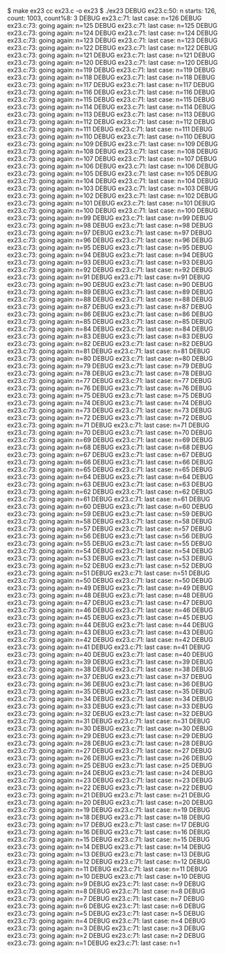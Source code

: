 $ make ex23
cc     ex23.c   -o ex23
$ ./ex23
DEBUG ex23.c:50: n starts: 126, count: 1003, count%8: 3
DEBUG ex23.c:71: last case: n=126
DEBUG ex23.c:73: going again: n=125
DEBUG ex23.c:71: last case: n=125
DEBUG ex23.c:73: going again: n=124
DEBUG ex23.c:71: last case: n=124
DEBUG ex23.c:73: going again: n=123
DEBUG ex23.c:71: last case: n=123
DEBUG ex23.c:73: going again: n=122
DEBUG ex23.c:71: last case: n=122
DEBUG ex23.c:73: going again: n=121
DEBUG ex23.c:71: last case: n=121
DEBUG ex23.c:73: going again: n=120
DEBUG ex23.c:71: last case: n=120
DEBUG ex23.c:73: going again: n=119
DEBUG ex23.c:71: last case: n=119
DEBUG ex23.c:73: going again: n=118
DEBUG ex23.c:71: last case: n=118
DEBUG ex23.c:73: going again: n=117
DEBUG ex23.c:71: last case: n=117
DEBUG ex23.c:73: going again: n=116
DEBUG ex23.c:71: last case: n=116
DEBUG ex23.c:73: going again: n=115
DEBUG ex23.c:71: last case: n=115
DEBUG ex23.c:73: going again: n=114
DEBUG ex23.c:71: last case: n=114
DEBUG ex23.c:73: going again: n=113
DEBUG ex23.c:71: last case: n=113
DEBUG ex23.c:73: going again: n=112
DEBUG ex23.c:71: last case: n=112
DEBUG ex23.c:73: going again: n=111
DEBUG ex23.c:71: last case: n=111
DEBUG ex23.c:73: going again: n=110
DEBUG ex23.c:71: last case: n=110
DEBUG ex23.c:73: going again: n=109
DEBUG ex23.c:71: last case: n=109
DEBUG ex23.c:73: going again: n=108
DEBUG ex23.c:71: last case: n=108
DEBUG ex23.c:73: going again: n=107
DEBUG ex23.c:71: last case: n=107
DEBUG ex23.c:73: going again: n=106
DEBUG ex23.c:71: last case: n=106
DEBUG ex23.c:73: going again: n=105
DEBUG ex23.c:71: last case: n=105
DEBUG ex23.c:73: going again: n=104
DEBUG ex23.c:71: last case: n=104
DEBUG ex23.c:73: going again: n=103
DEBUG ex23.c:71: last case: n=103
DEBUG ex23.c:73: going again: n=102
DEBUG ex23.c:71: last case: n=102
DEBUG ex23.c:73: going again: n=101
DEBUG ex23.c:71: last case: n=101
DEBUG ex23.c:73: going again: n=100
DEBUG ex23.c:71: last case: n=100
DEBUG ex23.c:73: going again: n=99
DEBUG ex23.c:71: last case: n=99
DEBUG ex23.c:73: going again: n=98
DEBUG ex23.c:71: last case: n=98
DEBUG ex23.c:73: going again: n=97
DEBUG ex23.c:71: last case: n=97
DEBUG ex23.c:73: going again: n=96
DEBUG ex23.c:71: last case: n=96
DEBUG ex23.c:73: going again: n=95
DEBUG ex23.c:71: last case: n=95
DEBUG ex23.c:73: going again: n=94
DEBUG ex23.c:71: last case: n=94
DEBUG ex23.c:73: going again: n=93
DEBUG ex23.c:71: last case: n=93
DEBUG ex23.c:73: going again: n=92
DEBUG ex23.c:71: last case: n=92
DEBUG ex23.c:73: going again: n=91
DEBUG ex23.c:71: last case: n=91
DEBUG ex23.c:73: going again: n=90
DEBUG ex23.c:71: last case: n=90
DEBUG ex23.c:73: going again: n=89
DEBUG ex23.c:71: last case: n=89
DEBUG ex23.c:73: going again: n=88
DEBUG ex23.c:71: last case: n=88
DEBUG ex23.c:73: going again: n=87
DEBUG ex23.c:71: last case: n=87
DEBUG ex23.c:73: going again: n=86
DEBUG ex23.c:71: last case: n=86
DEBUG ex23.c:73: going again: n=85
DEBUG ex23.c:71: last case: n=85
DEBUG ex23.c:73: going again: n=84
DEBUG ex23.c:71: last case: n=84
DEBUG ex23.c:73: going again: n=83
DEBUG ex23.c:71: last case: n=83
DEBUG ex23.c:73: going again: n=82
DEBUG ex23.c:71: last case: n=82
DEBUG ex23.c:73: going again: n=81
DEBUG ex23.c:71: last case: n=81
DEBUG ex23.c:73: going again: n=80
DEBUG ex23.c:71: last case: n=80
DEBUG ex23.c:73: going again: n=79
DEBUG ex23.c:71: last case: n=79
DEBUG ex23.c:73: going again: n=78
DEBUG ex23.c:71: last case: n=78
DEBUG ex23.c:73: going again: n=77
DEBUG ex23.c:71: last case: n=77
DEBUG ex23.c:73: going again: n=76
DEBUG ex23.c:71: last case: n=76
DEBUG ex23.c:73: going again: n=75
DEBUG ex23.c:71: last case: n=75
DEBUG ex23.c:73: going again: n=74
DEBUG ex23.c:71: last case: n=74
DEBUG ex23.c:73: going again: n=73
DEBUG ex23.c:71: last case: n=73
DEBUG ex23.c:73: going again: n=72
DEBUG ex23.c:71: last case: n=72
DEBUG ex23.c:73: going again: n=71
DEBUG ex23.c:71: last case: n=71
DEBUG ex23.c:73: going again: n=70
DEBUG ex23.c:71: last case: n=70
DEBUG ex23.c:73: going again: n=69
DEBUG ex23.c:71: last case: n=69
DEBUG ex23.c:73: going again: n=68
DEBUG ex23.c:71: last case: n=68
DEBUG ex23.c:73: going again: n=67
DEBUG ex23.c:71: last case: n=67
DEBUG ex23.c:73: going again: n=66
DEBUG ex23.c:71: last case: n=66
DEBUG ex23.c:73: going again: n=65
DEBUG ex23.c:71: last case: n=65
DEBUG ex23.c:73: going again: n=64
DEBUG ex23.c:71: last case: n=64
DEBUG ex23.c:73: going again: n=63
DEBUG ex23.c:71: last case: n=63
DEBUG ex23.c:73: going again: n=62
DEBUG ex23.c:71: last case: n=62
DEBUG ex23.c:73: going again: n=61
DEBUG ex23.c:71: last case: n=61
DEBUG ex23.c:73: going again: n=60
DEBUG ex23.c:71: last case: n=60
DEBUG ex23.c:73: going again: n=59
DEBUG ex23.c:71: last case: n=59
DEBUG ex23.c:73: going again: n=58
DEBUG ex23.c:71: last case: n=58
DEBUG ex23.c:73: going again: n=57
DEBUG ex23.c:71: last case: n=57
DEBUG ex23.c:73: going again: n=56
DEBUG ex23.c:71: last case: n=56
DEBUG ex23.c:73: going again: n=55
DEBUG ex23.c:71: last case: n=55
DEBUG ex23.c:73: going again: n=54
DEBUG ex23.c:71: last case: n=54
DEBUG ex23.c:73: going again: n=53
DEBUG ex23.c:71: last case: n=53
DEBUG ex23.c:73: going again: n=52
DEBUG ex23.c:71: last case: n=52
DEBUG ex23.c:73: going again: n=51
DEBUG ex23.c:71: last case: n=51
DEBUG ex23.c:73: going again: n=50
DEBUG ex23.c:71: last case: n=50
DEBUG ex23.c:73: going again: n=49
DEBUG ex23.c:71: last case: n=49
DEBUG ex23.c:73: going again: n=48
DEBUG ex23.c:71: last case: n=48
DEBUG ex23.c:73: going again: n=47
DEBUG ex23.c:71: last case: n=47
DEBUG ex23.c:73: going again: n=46
DEBUG ex23.c:71: last case: n=46
DEBUG ex23.c:73: going again: n=45
DEBUG ex23.c:71: last case: n=45
DEBUG ex23.c:73: going again: n=44
DEBUG ex23.c:71: last case: n=44
DEBUG ex23.c:73: going again: n=43
DEBUG ex23.c:71: last case: n=43
DEBUG ex23.c:73: going again: n=42
DEBUG ex23.c:71: last case: n=42
DEBUG ex23.c:73: going again: n=41
DEBUG ex23.c:71: last case: n=41
DEBUG ex23.c:73: going again: n=40
DEBUG ex23.c:71: last case: n=40
DEBUG ex23.c:73: going again: n=39
DEBUG ex23.c:71: last case: n=39
DEBUG ex23.c:73: going again: n=38
DEBUG ex23.c:71: last case: n=38
DEBUG ex23.c:73: going again: n=37
DEBUG ex23.c:71: last case: n=37
DEBUG ex23.c:73: going again: n=36
DEBUG ex23.c:71: last case: n=36
DEBUG ex23.c:73: going again: n=35
DEBUG ex23.c:71: last case: n=35
DEBUG ex23.c:73: going again: n=34
DEBUG ex23.c:71: last case: n=34
DEBUG ex23.c:73: going again: n=33
DEBUG ex23.c:71: last case: n=33
DEBUG ex23.c:73: going again: n=32
DEBUG ex23.c:71: last case: n=32
DEBUG ex23.c:73: going again: n=31
DEBUG ex23.c:71: last case: n=31
DEBUG ex23.c:73: going again: n=30
DEBUG ex23.c:71: last case: n=30
DEBUG ex23.c:73: going again: n=29
DEBUG ex23.c:71: last case: n=29
DEBUG ex23.c:73: going again: n=28
DEBUG ex23.c:71: last case: n=28
DEBUG ex23.c:73: going again: n=27
DEBUG ex23.c:71: last case: n=27
DEBUG ex23.c:73: going again: n=26
DEBUG ex23.c:71: last case: n=26
DEBUG ex23.c:73: going again: n=25
DEBUG ex23.c:71: last case: n=25
DEBUG ex23.c:73: going again: n=24
DEBUG ex23.c:71: last case: n=24
DEBUG ex23.c:73: going again: n=23
DEBUG ex23.c:71: last case: n=23
DEBUG ex23.c:73: going again: n=22
DEBUG ex23.c:71: last case: n=22
DEBUG ex23.c:73: going again: n=21
DEBUG ex23.c:71: last case: n=21
DEBUG ex23.c:73: going again: n=20
DEBUG ex23.c:71: last case: n=20
DEBUG ex23.c:73: going again: n=19
DEBUG ex23.c:71: last case: n=19
DEBUG ex23.c:73: going again: n=18
DEBUG ex23.c:71: last case: n=18
DEBUG ex23.c:73: going again: n=17
DEBUG ex23.c:71: last case: n=17
DEBUG ex23.c:73: going again: n=16
DEBUG ex23.c:71: last case: n=16
DEBUG ex23.c:73: going again: n=15
DEBUG ex23.c:71: last case: n=15
DEBUG ex23.c:73: going again: n=14
DEBUG ex23.c:71: last case: n=14
DEBUG ex23.c:73: going again: n=13
DEBUG ex23.c:71: last case: n=13
DEBUG ex23.c:73: going again: n=12
DEBUG ex23.c:71: last case: n=12
DEBUG ex23.c:73: going again: n=11
DEBUG ex23.c:71: last case: n=11
DEBUG ex23.c:73: going again: n=10
DEBUG ex23.c:71: last case: n=10
DEBUG ex23.c:73: going again: n=9
DEBUG ex23.c:71: last case: n=9
DEBUG ex23.c:73: going again: n=8
DEBUG ex23.c:71: last case: n=8
DEBUG ex23.c:73: going again: n=7
DEBUG ex23.c:71: last case: n=7
DEBUG ex23.c:73: going again: n=6
DEBUG ex23.c:71: last case: n=6
DEBUG ex23.c:73: going again: n=5
DEBUG ex23.c:71: last case: n=5
DEBUG ex23.c:73: going again: n=4
DEBUG ex23.c:71: last case: n=4
DEBUG ex23.c:73: going again: n=3
DEBUG ex23.c:71: last case: n=3
DEBUG ex23.c:73: going again: n=2
DEBUG ex23.c:71: last case: n=2
DEBUG ex23.c:73: going again: n=1
DEBUG ex23.c:71: last case: n=1
